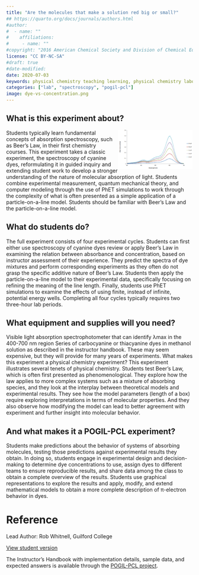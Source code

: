 ```yaml
---
title: "Are the molecules that make a solution red big or small?"
## https://quarto.org/docs/journals/authors.html
#author:
#  - name: ""
#    affiliations:
#     - name: ""
#copyright: "2016 American Chemical Society and Division of Chemical Education, Inc."
license: "CC BY-NC-SA"
#draft: true
#date-modified:
date: 2020-07-03
keywords: physical chemistry teaching learning, physical chemistry laboratory, UV-vis spectroscopy 
categories: ["lab", "spectroscopy", "pogil-pcl"]
image: dye-vs-concentration.png
---
```



## What is this experiment about?

<img src="dye-vs-concentration.png" width="40%" align="right"/>
Students typically learn fundamental concepts of absorption spectroscopy, such as Beer’s Law, in their first chemistry courses. This experiment takes a classic experiment, the spectroscopy of cyanine dyes, reformulating it in guided inquiry and extending student work to develop a stronger understanding of the nature of molecular absorption of light. Students combine experimental measurement, quantum mechanical theory, and computer modeling through the use of PhET simulations to work through the complexity of what is often presented as a simple application of a particle-on-a-line model. Students should be familiar with Beer’s Law and the particle-on-a-line model.


## What do students do?

The full experiment consists of four experimental cycles. Students can first either use spectroscopy of cyanine dyes review or apply Beer’s Law in examining the relation between absorbance and concentration, based on instructor assessment of their experience. They predict the spectra of dye mixtures and perform corresponding experiments as they often do not grasp the specific additive nature of Beer’s Law. Students then apply the particle-on-a-line model to their experimental data, specifically focusing on refining the meaning of the line length. Finally, students use PhET simulations to examine the effects of using finite, instead of infinite, potential energy wells. Completing all four cycles typically requires two three-hour lab periods.


## What equipment and supplies will you need?

Visible light absorption spectrophotometer that can identify λmax in the 400-700 nm region
Series of carbocyanine or thiacyanine dyes in methanol solution as described in the instructor handbook. These may seem expensive, but they will provide for many years of experiments.
What makes this experiment a physical chemistry experiment?
This experiment illustrates several tenets of physical chemistry. Students test Beer’s Law, which is often first presented as phenomenological. They explore how the law applies to more complex systems such as a mixture of absorbing species, and they look at the interplay between theoretical models and experimental results. They see how the model parameters (length of a box) require exploring interpretations in terms of molecular properties. And they also observe how modifying the model can lead to better agreement with experiment and further insight into molecular behavior. 


## And what makes it a POGIL-PCL experiment?

Students make predictions about the behavior of systems of absorbing molecules, testing those predictions against experimental results they obtain. In doing so, students engage in experimental design and decision-making to determine dye concentrations to use, assign dyes to different teams to ensure reproducible results, and share data among the class to obtain a complete overview of the results. Students use graphical representations to explore the results and apply, modify, and extend mathematical models to obtain a more complete description of π-electron behavior in dyes.


# Reference

Lead Author: Rob Whitnell, Guilford College

[View student version](https://chemistry.coe.edu/piper/pclform.html?expt=conjugatedDyes)

The Instructor’s Handbook with implementation details, sample data, and expected answers is available through the [POGIL-PCL project](https://www.pogilpcl.org/get-connected). 


